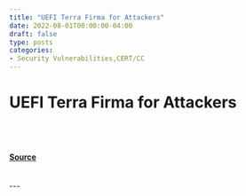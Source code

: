```yaml
---
title: "UEFI Terra Firma for Attackers"
date: 2022-08-01T00:00:00-04:00
draft: false
type: posts
categories: 
- Security Vulnerabilities,CERT/CC
---
```

# UEFI Terra Firma for Attackers

<br/>

<br/>


#### [Source](https://insights.sei.cmu.edu/blog/uefi-terra-firma-for-attackers/)

<br/>
---
